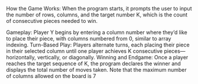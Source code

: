 How the Game Works:
When the program starts, it prompts the user to input the number of rows, columns, and the target number K, which is the count of consecutive pieces needed to win.

Gameplay:
Player Y begins by entering a column number where they’d like to place their piece, with columns numbered from 0, similar to array indexing.
Turn-Based Play: Players alternate turns, each placing their piece in their selected column until one player achieves K consecutive pieces—horizontally, vertically, or diagonally.
Winning and Endgame:
Once a player reaches the target sequence of K, the program declares the winner and displays the total number of moves taken. Note that the maximum number of columns allowed on the board is 7
